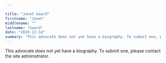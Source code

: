 ```yaml
---

title: "Janet Gaard"
firstname: "Janet"
middlename: ""
lastname: "Gaard"
date: "2020-12-14"
summary: "This advocate does not yet have a biography. To submit one, please contact the site administrator."
---
```

This advocate does not yet have a biography. To submit one, please contact the site administrator.


